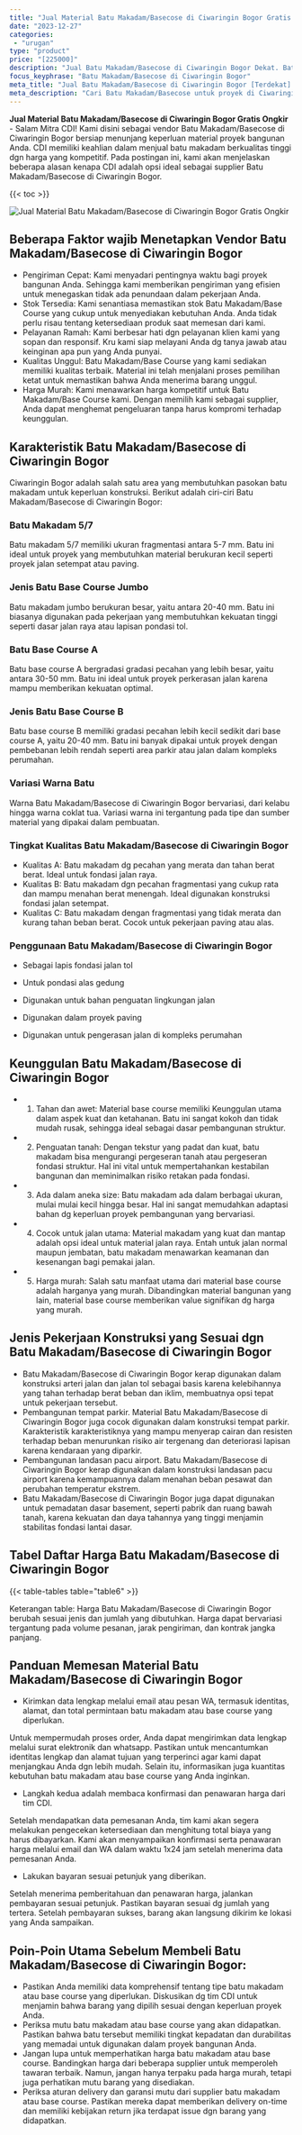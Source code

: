 ```yaml
---
title: "Jual Material Batu Makadam/Basecose di Ciwaringin Bogor Gratis Ongkir"
date: "2023-12-27"
categories:
 - "urugan"
type: "product"
price: "[225000]"
description: "Jual Batu Makadam/Basecose di Ciwaringin Bogor Dekat. Batu Makadam/Basecose ini sering digunakan dalam proyek konstruksi sebagai bahan pondasi yang kokoh dan tahan lama. Kontak kami untuk mendapatkan informasi lebih lanjut."
focus_keyphrase: "Batu Makadam/Basecose di Ciwaringin Bogor"
meta_title: "Jual Batu Makadam/Basecose di Ciwaringin Bogor [Terdekat] - CDI"
meta_description: "Cari Batu Makadam/Basecose untuk proyek di Ciwaringin Bogor? Kami memiliki Batu Makadam/Basecose berkualitas untuk material jalan. Raih penawaran terbaik sekarang."
---
```


**Jual Material Batu Makadam/Basecose di Ciwaringin Bogor Gratis Ongkir** - Salam Mitra CDI! Kami disini sebagai vendor Batu Makadam/Basecose di Ciwaringin Bogor bersiap menunjang keperluan material proyek bangunan Anda. CDI memiliki keahlian dalam menjual batu makadam berkualitas tinggi dgn harga yang kompetitif. Pada postingan ini, kami akan menjelaskan beberapa alasan kenapa CDI adalah opsi ideal sebagai supplier Batu Makadam/Basecose di Ciwaringin Bogor.

{{< toc >}}

![Jual Material Batu Makadam/Basecose di Ciwaringin Bogor Gratis Ongkir](/images/urugan/batu-makadam-basecose-06.jpg)

## Beberapa Faktor wajib Menetapkan Vendor Batu Makadam/Basecose di Ciwaringin Bogor

*   Pengiriman Cepat: Kami menyadari pentingnya waktu bagi proyek bangunan Anda. Sehingga kami memberikan pengiriman yang efisien untuk menegaskan tidak ada penundaan dalam pekerjaan Anda.
*   Stok Tersedia: Kami senantiasa memastikan stok Batu Makadam/Base Course yang cukup untuk menyediakan kebutuhan Anda. Anda tidak perlu risau tentang ketersediaan produk saat memesan dari kami.
*   Pelayanan Ramah: Kami berbesar hati dgn pelayanan klien kami yang sopan dan responsif. Kru kami siap melayani Anda dg tanya jawab atau keinginan apa pun yang Anda punyai.
*   Kualitas Unggul: Batu Makadam/Base Course yang kami sediakan memiliki kualitas terbaik. Material ini telah menjalani proses pemilihan ketat untuk memastikan bahwa Anda menerima barang unggul.
*   Harga Murah: Kami menawarkan harga kompetitif untuk Batu Makadam/Base Course kami. Dengan memilih kami sebagai supplier, Anda dapat menghemat pengeluaran tanpa harus kompromi terhadap keunggulan.

## Karakteristik Batu Makadam/Basecose di Ciwaringin Bogor

Ciwaringin Bogor adalah salah satu area yang membutuhkan pasokan batu makadam untuk keperluan konstruksi. Berikut adalah ciri-ciri Batu Makadam/Basecose di Ciwaringin Bogor:

### Batu Makadam 5/7

Batu makadam 5/7 memiliki ukuran fragmentasi antara 5-7 mm. Batu ini ideal untuk proyek yang membutuhkan material berukuran kecil seperti proyek jalan setempat atau paving.

### Jenis Batu Base Course Jumbo

Batu makadam jumbo berukuran besar, yaitu antara 20-40 mm. Batu ini biasanya digunakan pada pekerjaan yang membutuhkan kekuatan tinggi seperti dasar jalan raya atau lapisan pondasi tol.

### Batu Base Course A

Batu base course A bergradasi gradasi pecahan yang lebih besar, yaitu antara 30-50 mm. Batu ini ideal untuk proyek perkerasan jalan karena mampu memberikan kekuatan optimal.

### Jenis Batu Base Course B

Batu base course B memiliki gradasi pecahan lebih kecil sedikit dari base course A, yaitu 20-40 mm. Batu ini banyak dipakai untuk proyek dengan pembebanan lebih rendah seperti area parkir atau jalan dalam kompleks perumahan.

### Variasi Warna Batu

Warna Batu Makadam/Basecose di Ciwaringin Bogor bervariasi, dari kelabu hingga warna coklat tua. Variasi warna ini tergantung pada tipe dan sumber material yang dipakai dalam pembuatan.

### Tingkat Kualitas Batu Makadam/Basecose di Ciwaringin Bogor

*   Kualitas A: Batu makadam dg pecahan yang merata dan tahan berat berat. Ideal untuk fondasi jalan raya.
*   Kualitas B: Batu makadam dgn pecahan fragmentasi yang cukup rata dan mampu menahan berat menengah. Ideal digunakan konstruksi fondasi jalan setempat.
*   Kualitas C: Batu makadam dengan fragmentasi yang tidak merata dan kurang tahan beban berat. Cocok untuk pekerjaan paving atau alas.

### Penggunaan Batu Makadam/Basecose di Ciwaringin Bogor

*   Sebagai lapis fondasi jalan tol

*   Untuk pondasi alas gedung

*   Digunakan untuk bahan penguatan lingkungan jalan

*   Digunakan dalam proyek paving

*   Digunakan untuk pengerasan jalan di kompleks perumahan

## Keunggulan Batu Makadam/Basecose di Ciwaringin Bogor

*   1. Tahan dan awet: Material base course memiliki Keunggulan utama dalam aspek kuat dan ketahanan. Batu ini sangat kokoh dan tidak mudah rusak, sehingga ideal sebagai dasar pembangunan struktur.

*   2. Penguatan tanah: Dengan tekstur yang padat dan kuat, batu makadam bisa mengurangi pergeseran tanah atau pergeseran fondasi struktur. Hal ini vital untuk mempertahankan kestabilan bangunan dan meminimalkan risiko retakan pada fondasi.

*   3. Ada dalam aneka size: Batu makadam ada dalam berbagai ukuran, mulai mulai kecil hingga besar. Hal ini sangat memudahkan adaptasi bahan dg keperluan proyek pembangunan yang bervariasi.

*   4. Cocok untuk jalan utama: Material makadam yang kuat dan mantap adalah opsi ideal untuk material jalan raya. Entah untuk jalan normal maupun jembatan, batu makadam menawarkan keamanan dan kesenangan bagi pemakai jalan.

*   5. Harga murah: Salah satu manfaat utama dari material base course adalah harganya yang murah. Dibandingkan material bangunan yang lain, material base course memberikan value signifikan dg harga yang murah.

## Jenis Pekerjaan Konstruksi yang Sesuai dgn Batu Makadam/Basecose di Ciwaringin Bogor

*   Batu Makadam/Basecose di Ciwaringin Bogor kerap digunakan dalam konstruksi arteri jalan dan jalan tol sebagai basis karena kelebihannya yang tahan terhadap berat beban dan iklim, membuatnya opsi tepat untuk pekerjaan tersebut.
*   Pembangunan tempat parkir. Material Batu Makadam/Basecose di Ciwaringin Bogor juga cocok digunakan dalam konstruksi tempat parkir. Karakteristik karakteristiknya yang mampu menyerap cairan dan resisten terhadap beban menurunkan risiko air tergenang dan deteriorasi lapisan karena kendaraan yang diparkir.
*   Pembangunan landasan pacu airport. Batu Makadam/Basecose di Ciwaringin Bogor kerap digunakan dalam konstruksi landasan pacu airport karena kemampuannya dalam menahan beban pesawat dan perubahan temperatur ekstrem.
*   Batu Makadam/Basecose di Ciwaringin Bogor juga dapat digunakan untuk pemadatan dasar basement, seperti pabrik dan ruang bawah tanah, karena kekuatan dan daya tahannya yang tinggi menjamin stabilitas fondasi lantai dasar.

## Tabel Daftar Harga Batu Makadam/Basecose di Ciwaringin Bogor

{{< table-tables table="table6" >}}

Keterangan table: Harga Batu Makadam/Basecose di Ciwaringin Bogor berubah sesuai jenis dan jumlah yang dibutuhkan. Harga dapat bervariasi tergantung pada volume pesanan, jarak pengiriman, dan kontrak jangka panjang.

## Panduan Memesan Material Batu Makadam/Basecose di Ciwaringin Bogor

*   Kirimkan data lengkap melalui email atau pesan WA, termasuk identitas, alamat, dan total permintaan batu makadam atau base course yang diperlukan.

Untuk mempermudah proses order, Anda dapat mengirimkan data lengkap melalui surat elektronik dan whatsapp. Pastikan untuk mencantumkan identitas lengkap dan alamat tujuan yang terperinci agar kami dapat menjangkau Anda dgn lebih mudah. Selain itu, informasikan juga kuantitas kebutuhan batu makadam atau base course yang Anda inginkan.
*   Langkah kedua adalah membaca konfirmasi dan penawaran harga dari tim CDI.

Setelah mendapatkan data pemesanan Anda, tim kami akan segera melakukan pengecekan ketersediaan dan menghitung total biaya yang harus dibayarkan. Kami akan menyampaikan konfirmasi serta penawaran harga melalui email dan WA dalam waktu 1x24 jam setelah menerima data pemesanan Anda.
*   Lakukan bayaran sesuai petunjuk yang diberikan.

Setelah menerima pemberitahuan dan penawaran harga, jalankan pembayaran sesuai petunjuk. Pastikan bayaran sesuai dg jumlah yang tertera. Setelah pembayaran sukses, barang akan langsung dikirim ke lokasi yang Anda sampaikan.

## Poin-Poin Utama Sebelum Membeli Batu Makadam/Basecose di Ciwaringin Bogor:

*   Pastikan Anda memiliki data komprehensif tentang tipe batu makadam atau base course yang diperlukan. Diskusikan dg tim CDI untuk menjamin bahwa barang yang dipilih sesuai dengan keperluan proyek Anda.
*   Periksa mutu batu makadam atau base course yang akan didapatkan. Pastikan bahwa batu tersebut memiliki tingkat kepadatan dan durabilitas yang memadai untuk digunakan dalam proyek bangunan Anda.
*   Jangan lupa untuk memperhatikan harga batu makadam atau base course. Bandingkan harga dari beberapa supplier untuk memperoleh tawaran terbaik. Namun, jangan hanya terpaku pada harga murah, tetapi juga perhatikan mutu barang yang disediakan.
*   Periksa aturan delivery dan garansi mutu dari supplier batu makadam atau base course. Pastikan mereka dapat memberikan delivery on-time dan memiliki kebijakan return jika terdapat issue dgn barang yang didapatkan.